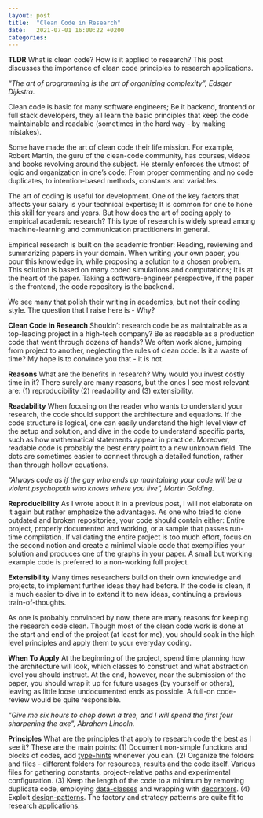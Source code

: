 ```yaml
---
layout: post
title:  "Clean Code in Research"
date:   2021-07-01 16:00:22 +0200
categories:
---
```

**TLDR** What is clean code? How is it applied to research? This post discusses the importance of clean code principles to research applications.

*“The art of programming is the art of organizing complexity”, Edsger Dijkstra.*

Clean code is basic for many software engineers; Be it backend, frontend or full stack developers, they all learn the basic principles that keep the code maintainable and readable (sometimes in the hard way - by making mistakes). 

Some have made the art of clean code their life mission. For example, Robert Martin, the guru of the clean-code community, has courses, videos and books revolving around the subject. He sternly enforces the utmost of logic and organization in one’s code: From proper commenting and no code duplicates, to intention-based methods, constants and variables.

The art of coding is useful for development. One of the key factors that affects your salary is your technical expertise; It is common for one to hone this skill for years and years. But how does the art of coding apply to empirical academic research? This type of research is widely spread among machine-learning and communication practitioners in general.

Empirical research is built on the academic frontier: Reading, reviewing and summarizing papers in your domain. When writing your own paper, you pour this knowledge in, while proposing a solution to a chosen problem. This solution is based on many coded simulations and computations; It is at the heart of the paper. Taking a software-engineer perspective, if the paper is the frontend, the code repository is the backend.

We see many that polish their writing in academics, but not their coding style. The question that I raise here is - Why? 

**Clean Code in Research** Shouldn’t research code be as maintainable as a top-leading project in a high-tech company? Be as readable as a production code that went through dozens of hands?
We often work alone, jumping from project to another, neglecting the rules of clean code. Is it a waste of time? My hope is to convince you that - it is not.

**Reasons** What are the benefits in research? Why would you invest costly time in it? There surely are many reasons, but the ones I see most relevant are: (1) reproducibility (2) readability and (3) extensibility.

**Readability** When focusing on the reader who wants to understand your research, the code should support the architecture and equations. If the code structure is logical, one can easily understand the high level view of the setup and solution, and dive in the code to understand specific parts, such as how mathematical statements appear in practice.
Moreover, readable code is probably the best entry point to a new unknown field. The dots are sometimes easier to connect through a detailed function, rather than through hollow equations.

*“Always code as if the guy who ends up maintaining your code will be a violent psychopath who knows where you live”, Martin Golding.*

**Reproducibility** As I wrote about it in a previous post, I will not elaborate on it again but rather emphasize the advantages. As one who tried to clone outdated and broken repositories, your code should contain either: Entire project, properly documented and working, or a sample that passes run-time compilation. If validating the entire project is too much effort, focus on the second notion and create a minimal viable code that exemplifies your solution and produces one of the graphs in your paper. A small but working example code is preferred to a non-working full project.

**Extensibility** Many times researchers build on their own knowledge and projects, to implement further ideas they had before. If the code is clean, it is much easier to dive in to extend it to new ideas, continuing a previous train-of-thoughts.

As one is probably convinced by now, there are many reasons for keeping the research code clean. Though most of the clean code work is done at the start and end of the project (at least for me), you should soak in the high level principles and apply them to your everyday coding. 

**When To Apply** At the beginning of the project, spend time planning how the architecture will look, which classes to construct and what abstraction level you should instruct. At the end, however, near the submission of the paper, you should wrap it up for future usages (by yourself or others), leaving as little loose undocumented ends as possible. A full-on code-review would be quite responsible.

*"Give me six hours to chop down a tree, and I will spend the first four sharpening the axe", Abraham Lincoln.*

**Principles** What are the principles that apply to research code the best as I see it? These are the main points: (1) Document non-simple functions and blocks of codes, add [type-hints][1] whenever you can. (2) Organize the folders and files - different folders for resources, results and the code itself. Various files for gathering constants, project-relative paths and experimental configuration. (3) Keep the length of the code to a minimum by removing duplicate code, employing [data-classes][2] and wrapping with [decorators][3]. (4) Exploit [design-patterns][4]. The factory and strategy patterns are quite fit to research applications.

[1]: https://docs.python.org/3/library/typing.html

[2]: https://docs.python.org/3/library/dataclasses.html 

[3]: https://realpython.com/primer-on-python-decorators/ 

[4]: https://refactoring.guru/design-patterns 